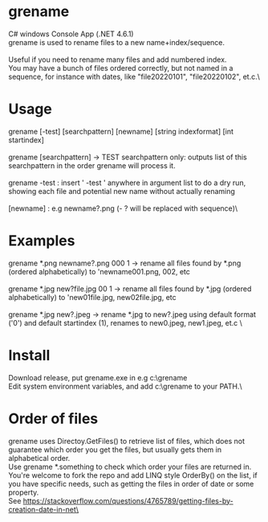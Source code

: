# grename
C# windows Console App (.NET 4.6.1)\
grename is used to rename files to a new name+index/sequence.\
\
Useful if you need to rename many files and add numbered index.\
You may have a bunch of files ordered correctly, but not named in a sequence, for instance with dates, like "file20220101", "file20220102", et.c.\

# Usage
grename [-test] [searchpattern] [newname] [string indexformat] [int startindex]\
\
grename [searchpattern] -> TEST searchpattern only: outputs list of this searchpattern in the order grename will process it.\
\
grename -test : insert ' -test ' anywhere in argument list to do a dry run, showing each file and potential new name without actually renaming\
\
[newname] : e.g newname?.png (- ? will be replaced with sequence)\

# Examples
grename *.png newname?.png 000 1 -> rename all files found by *.png (ordered alphabetically) to 'newname001.png, 002, etc\
\
grename *.jpg new?file.jpg 00 1 -> rename all files found by *.jpg (ordered alphabetically) to 'new01file.jpg, new02file.jpg, etc\
\
grename *.jpg new?.jpeg -> rename *.jpg to new?.jpeg using default format ('0') and default startindex (1), renames to new0.jpeg, new1.jpeg, et.c   \

# Install
Download release, put grename.exe in e.g c:\grename\
Edit system environment variables, and add c:\grename to your PATH.\

# Order of files
grename uses Directoy.GetFiles() to retrieve list of files, which does not guarantee which order you get the files, but usually gets them in alphabetical order.\
Use grename *.something to check which order your files are returned in.\
You're welcome to fork the repo and add LINQ style OrderBy() on the list, if you have specific needs, such as getting the files in order of date or some property.\
See https://stackoverflow.com/questions/4765789/getting-files-by-creation-date-in-net\

